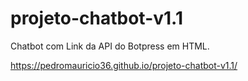 # projeto-chatbot-v1.1
Chatbot com Link da API do Botpress em HTML.

https://pedromauricio36.github.io/projeto-chatbot-v1.1/
